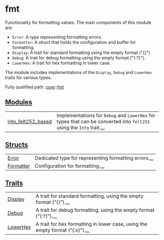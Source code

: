 # fmt

Functionality for formatting values.
The main components of this module are:
- `Error`: A type representing formatting errors.
- `Formatter`: A struct that holds the configuration and buffer for formatting.
- `Display`: A trait for standard formatting using the empty format ("{}").
- `Debug`: A trait for debug formatting using the empty format ("{:?}").
- `LowerHex`: A trait for hex formatting in lower case.

The module includes implementations of the `Display`, `Debug` and `LowerHex` traits for
various types.

Fully qualified path: [core](./core.md)::[fmt](./core-fmt.md)


[Modules](./core-fmt-modules.md)
 ---
| | |
|:---|:---|
| [into_felt252_based](./core-fmt-into_felt252_based.md) | Implementations for `Debug`  and `LowerHex`  for types that can be converted into `felt252`  using the `Into`  trait.[...](./core-fmt-into_felt252_based.md) |

[Structs](./core-fmt-structs.md)
 ---
| | |
|:---|:---|
| [Error](./core-fmt-Error.md) | Dedicated type for representing formatting errors.[...](./core-fmt-Error.md) |
| [Formatter](./core-fmt-Formatter.md) | Configuration for formatting.[...](./core-fmt-Formatter.md) |

[Traits](./core-fmt-traits.md)
 ---
| | |
|:---|:---|
| [Display](./core-fmt-Display.md) | A trait for standard formatting, using the empty format ("{}").[...](./core-fmt-Display.md) |
| [Debug](./core-fmt-Debug.md) | A trait for debug formatting, using the empty format ("{:?}").[...](./core-fmt-Debug.md) |
| [LowerHex](./core-fmt-LowerHex.md) | A trait for hex formatting in lower case, using the empty format ("{:x}").[...](./core-fmt-LowerHex.md) |
